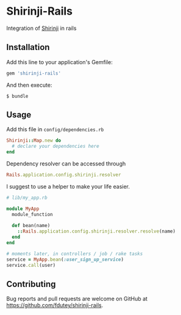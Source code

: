 # Shirinji-Rails

Integration of [Shirinji](https://github.com/fdutey/shirinji) in rails

## Installation

Add this line to your application's Gemfile:

```ruby
gem 'shirinji-rails'
```

And then execute:

    $ bundle

## Usage

Add this file in `config/dependencies.rb`

```ruby
Shirinji::Map.new do
  # declare your dependencies here
end
```

Dependency resolver can be accessed through

```ruby
Rails.application.config.shirinji.resolver
```

I suggest to use a helper to make your life easier. 

```ruby
# lib/my_app.rb

module MyApp
  module_function
  
  def bean(name)
    ::Rails.application.config.shirinji.resolver.resolve(name)
  end
end

# moments later, in controllers / job / rake tasks
service = MyApp.bean(:user_sign_up_service)
service.call(user) 
```

## Contributing

Bug reports and pull requests are welcome on GitHub at https://github.com/fdutey/shirinji-rails.
